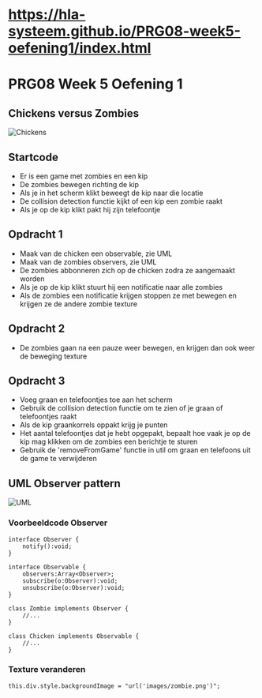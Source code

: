# https://hla-systeem.github.io/PRG08-week5-oefening1/index.html

# PRG08 Week 5 Oefening 1

## Chickens versus Zombies

![Chickens](docs/images/runchickenrun.png?raw=true "Run chicken, run")

## Startcode

- Er is een game met zombies en een kip
- De zombies bewegen richting de kip
- Als je in het scherm klikt beweegt de kip naar die locatie
- De collision detection functie kijkt of een kip een zombie raakt
- Als je op de kip klikt pakt hij zijn telefoontje

## Opdracht 1

- Maak van de chicken een observable, zie UML
- Maak van de zombies observers, zie UML
- De zombies abbonneren zich op de chicken zodra ze aangemaakt worden
- Als je op de kip klikt stuurt hij een notificatie naar alle zombies
- Als de zombies een notificatie krijgen stoppen ze met bewegen en krijgen ze de andere zombie texture

## Opdracht 2

- De zombies gaan na een pauze weer bewegen, en krijgen dan ook weer de beweging texture

## Opdracht 3

- Voeg graan en telefoontjes toe aan het scherm
- Gebruik de collision detection functie om te zien of je graan of telefoontjes raakt
- Als de kip graankorrels oppakt krijg je punten
- Het aantal telefoontjes dat je hebt opgepakt, bepaalt hoe vaak je op de kip mag klikken om de zombies een berichtje te sturen
- Gebruik de 'removeFromGame' functie in util om graan en telefoons uit de game te verwijderen

## UML Observer pattern

![UML](docs/images/observer.png?raw=true "UML")

### Voorbeeldcode Observer

```
interface Observer {
    notify():void;
}

interface Observable {
    observers:Array<Observer>;
    subscribe(o:Observer):void;
    unsubscribe(o:Observer):void;
}

class Zombie implements Observer {
    //...
}

class Chicken implements Observable {
    //...
}
```

### Texture veranderen

```
this.div.style.backgroundImage = "url('images/zombie.png')";
```
